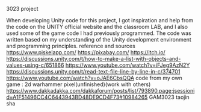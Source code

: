3023 project

When developing Unity code for this project, I got inspiration and help from the code
on the UNITY official website and the classroom LAB, and I also used some of the
game code I had previously programmed. The code was written based on my
understanding of the Unity development environment and programming principles.
reference and sources
https://www.piskelapp.com/
https://pixabay.com/
https://itch.io/
https://discussions.unity.com/t/how-to-make-a-list-with-objects-and-values-using-c/651866
https://www.youtube.com/watch?v=iFJeg9AzN2Y
https://discussions.unity.com/t/read-text-file-line-by-line-in-c/374701
https://www.youtube.com/watch?v=oJAE6CbsQQA
code from my own game : 2d warhammer pixel(unfinished)(work with others)
https://www.dakkadakka.com/dakkaforum/posts/list/793890.page;jsessionid=A1F51496CC4C6443943BD48DE9CD4F73#10984265
GAM3023
taojin sha

